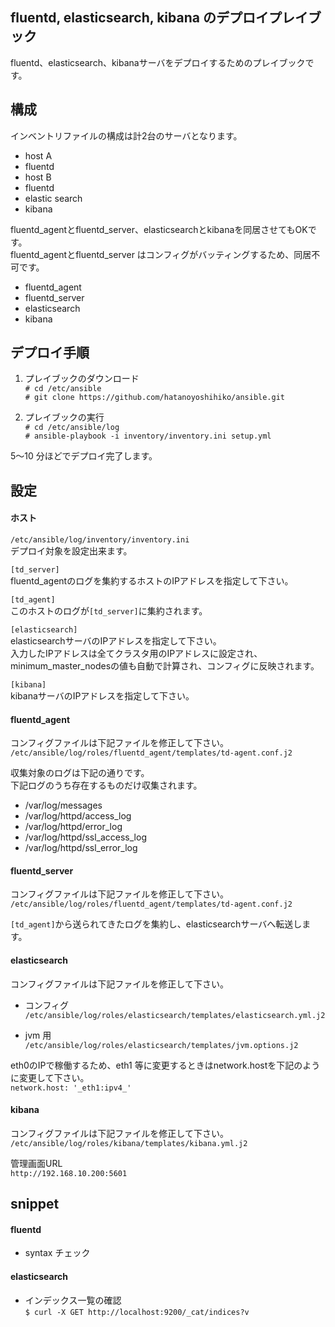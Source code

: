 ## fluentd, elasticsearch, kibana のデプロイプレイブック

fluentd、elasticsearch、kibanaサーバをデプロイするためのプレイブックです。

## 構成

インベントリファイルの構成は計2台のサーバとなります。
- host A
 - fluentd
- host B
 - fluentd
 - elastic search
 - kibana

fluentd_agentとfluentd_server、elasticsearchとkibanaを同居させてもOKです。  
fluentd_agentとfluentd_server はコンフィグがバッティングするため、同居不可です。

- fluentd_agent
- fluentd_server
- elasticsearch
- kibana

## デプロイ手順

1.  プレイブックのダウンロード  
    `# cd /etc/ansible`  
    `# git clone https://github.com/hatanoyoshihiko/ansible.git`  

2.  プレイブックの実行  
    `# cd /etc/ansible/log`  
    `# ansible-playbook -i inventory/inventory.ini setup.yml`  

5〜10 分ほどでデプロイ完了します。  

## 設定

#### ホスト

`/etc/ansible/log/inventory/inventory.ini`  
デプロイ対象を設定出来ます。  

`[td_server]`  
fluentd_agentのログを集約するホストのIPアドレスを指定して下さい。  

`[td_agent]`  
このホストのログが`[td_server]`に集約されます。  

`[elasticsearch]`  
elasticsearchサーバのIPアドレスを指定して下さい。  
入力したIPアドレスは全てクラスタ用のIPアドレスに設定され、  
minimum_master_nodesの値も自動で計算され、コンフィグに反映されます。  

`[kibana]`  
kibanaサーバのIPアドレスを指定して下さい。  

#### fluentd_agent

コンフィグファイルは下記ファイルを修正して下さい。  
`/etc/ansible/log/roles/fluentd_agent/templates/td-agent.conf.j2`  

収集対象のログは下記の通りです。  
下記ログのうち存在するものだけ収集されます。  

- /var/log/messages  
- /var/log/httpd/access_log  
- /var/log/httpd/error_log  
- /var/log/httpd/ssl_access_log  
- /var/log/httpd/ssl_error_log  

#### fluentd_server

コンフィグファイルは下記ファイルを修正して下さい。  
`/etc/ansible/log/roles/fluentd_agent/templates/td-agent.conf.j2`  

`[td_agent]`から送られてきたログを集約し、elasticsearchサーバへ転送します。  

#### elasticsearch

コンフィグファイルは下記ファイルを修正して下さい。  

- コンフィグ  
  `/etc/ansible/log/roles/elasticsearch/templates/elasticsearch.yml.j2`  

- jvm 用  
  `/etc/ansible/log/roles/elasticsearch/templates/jvm.options.j2`  

eth0のIPで稼働するため、eth1 等に変更するときはnetwork.hostを下記のように変更して下さい。  
`network.host: '_eth1:ipv4_'`  

#### kibana

コンフィグファイルは下記ファイルを修正して下さい。  
`/etc/ansible/log/roles/kibana/templates/kibana.yml.j2`  

管理画面URL  
`http://192.168.10.200:5601`  

## snippet

#### fluentd

- syntax チェック  

#### elasticsearch

- インデックス一覧の確認  
  `$ curl -X GET http://localhost:9200/_cat/indices?v`  
